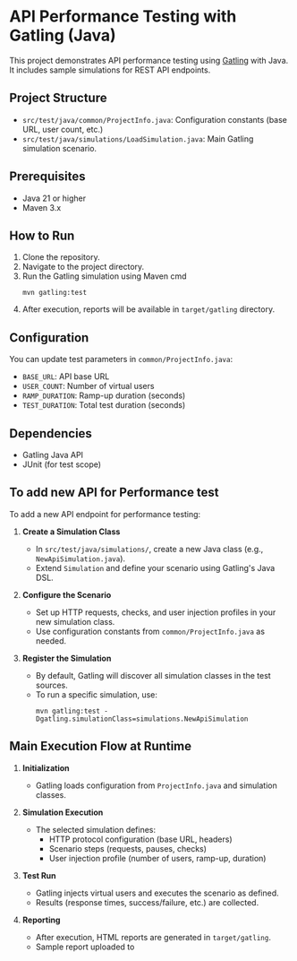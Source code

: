 # API Performance Testing with Gatling (Java)

This project demonstrates API performance testing using [Gatling](https://gatling.io/) with Java. It includes sample simulations for REST API endpoints.

## Project Structure

- `src/test/java/common/ProjectInfo.java`: Configuration constants (base URL, user count, etc.)
- `src/test/java/simulations/LoadSimulation.java`: Main Gatling simulation scenario.

## Prerequisites

- Java 21 or higher
- Maven 3.x

## How to Run

1. Clone the repository.
2. Navigate to the project directory.
3. Run the Gatling simulation using Maven cmd 
    ```
    mvn gatling:test
    ```
4. After execution, reports will be available in `target/gatling` directory.

## Configuration

You can update test parameters in `common/ProjectInfo.java`:

- `BASE_URL`: API base URL
- `USER_COUNT`: Number of virtual users
- `RAMP_DURATION`: Ramp-up duration (seconds)
- `TEST_DURATION`: Total test duration (seconds)

## Dependencies

- Gatling Java API
- JUnit (for test scope)


## To add new API for Performance test

To add a new API endpoint for performance testing:

1. **Create a Simulation Class**  
   - In `src/test/java/simulations/`, create a new Java class (e.g., `NewApiSimulation.java`).
   - Extend `Simulation` and define your scenario using Gatling's Java DSL.

2. **Configure the Scenario**  
   - Set up HTTP requests, checks, and user injection profiles in your new simulation class.
   - Use configuration constants from `common/ProjectInfo.java` as needed.

3. **Register the Simulation**  
   - By default, Gatling will discover all simulation classes in the test sources.
   - To run a specific simulation, use:  
     ```
     mvn gatling:test -Dgatling.simulationClass=simulations.NewApiSimulation
     ```

## Main Execution Flow at Runtime

1. **Initialization**  
   - Gatling loads configuration from `ProjectInfo.java` and simulation classes.

2. **Simulation Execution**  
   - The selected simulation defines:
     - HTTP protocol configuration (base URL, headers)
     - Scenario steps (requests, pauses, checks)
     - User injection profile (number of users, ramp-up, duration)

3. **Test Run**  
   - Gatling injects virtual users and executes the scenario as defined.
   - Results (response times, success/failure, etc.) are collected.

4. **Reporting**  
   - After execution, HTML reports are generated in `target/gatling`.
   - Sample report uploaded to 